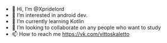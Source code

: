 - 👋 Hi, I’m @Xpridelord
- 👀 I’m interested in android dev.
- 🌱 I’m currently learning Kotlin
- 💞️ I’m looking to collaborate on any people who want to study
- 📫 How to reach me https://vk.com/vittoskaletto

<!---
Xpridelord/Xpridelord is a ✨ special ✨ repository because its `README.md` (this file) appears on your GitHub profile.
You can click the Preview link to take a look at your changes.
--->
